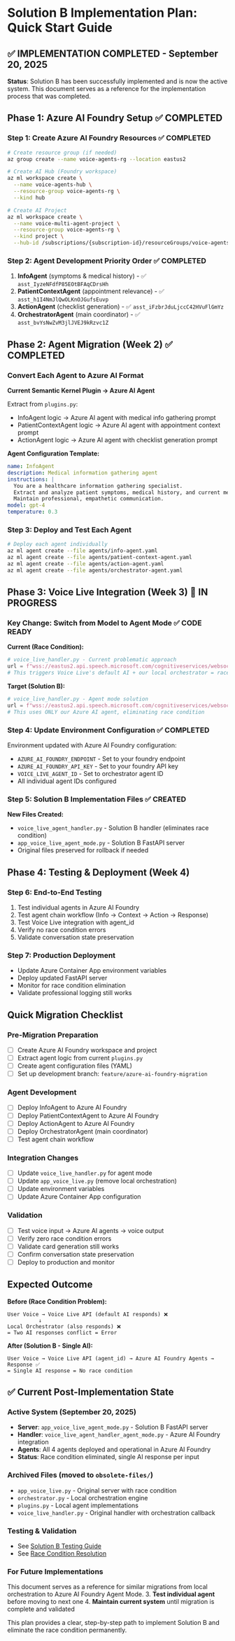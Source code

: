# Solution B Implementation Plan: Quick Start Guide

## ✅ **IMPLEMENTATION COMPLETED - September 20, 2025**

**Status**: Solution B has been successfully implemented and is now the active system. This document serves as a reference for the implementation process that was completed.

## Phase 1: Azure AI Foundry Setup ✅ COMPLETED

### Step 1: Create Azure AI Foundry Resources ✅ COMPLETED
```bash
# Create resource group (if needed)
az group create --name voice-agents-rg --location eastus2

# Create AI Hub (Foundry workspace) 
az ml workspace create \
  --name voice-agents-hub \
  --resource-group voice-agents-rg \
  --kind hub

# Create AI Project
az ml workspace create \
  --name voice-multi-agent-project \
  --resource-group voice-agents-rg \
  --kind project \
  --hub-id /subscriptions/{subscription-id}/resourceGroups/voice-agents-rg/providers/Microsoft.MachineLearningServices/workspaces/voice-agents-hub
```

### Step 2: Agent Development Priority Order ✅ COMPLETED
1. **InfoAgent** (symptoms & medical history) - ✅ `asst_IyzeNFdfP85EOtBFAqCDrsHh`
2. **PatientContextAgent** (appointment relevance) - ✅ `asst_h1I4NmJlQwOLKnOJGufsEuvp`  
3. **ActionAgent** (checklist generation) - ✅ `asst_iFzbrJduLjccC42HVuFlGmYz`
4. **OrchestratorAgent** (main coordinator) - ✅ `asst_bvYsNwZvM3jlJVEJ9kRzvc1Z`

## Phase 2: Agent Migration (Week 2) ✅ COMPLETED 

### Convert Each Agent to Azure AI Format

**Current Semantic Kernel Plugin → Azure AI Agent**

Extract from `plugins.py`:
- InfoAgent logic → Azure AI agent with medical info gathering prompt
- PatientContextAgent logic → Azure AI agent with appointment context prompt
- ActionAgent logic → Azure AI agent with checklist generation prompt

**Agent Configuration Template:**
```yaml
name: InfoAgent
description: Medical information gathering agent
instructions: |
  You are a healthcare information gathering specialist.
  Extract and analyze patient symptoms, medical history, and current medications.
  Maintain professional, empathetic communication.
model: gpt-4
temperature: 0.3
```

### Step 3: Deploy and Test Each Agent
```bash
# Deploy each agent individually
az ml agent create --file agents/info-agent.yaml
az ml agent create --file agents/patient-context-agent.yaml  
az ml agent create --file agents/action-agent.yaml
az ml agent create --file agents/orchestrator-agent.yaml
```

## Phase 3: Voice Live Integration (Week 3) 🚧 IN PROGRESS

### Key Change: Switch from Model to Agent Mode ✅ CODE READY

**Current (Race Condition):**
```python
# voice_live_handler.py - Current problematic approach
url = f"wss://eastus2.api.speech.microsoft.com/cognitiveservices/websocket/v2?model={self.model}"
# This triggers Voice Live's default AI + our local orchestrator = race condition
```

**Target (Solution B):**
```python  
# voice_live_handler.py - Agent mode solution
url = f"wss://eastus2.api.speech.microsoft.com/cognitiveservices/websocket/v2?agent_id={self.agent_id}"
# This uses ONLY our Azure AI agent, eliminating race condition
```

### Step 4: Update Environment Configuration ✅ COMPLETED
Environment updated with Azure AI Foundry configuration:
- `AZURE_AI_FOUNDRY_ENDPOINT` - Set to your foundry endpoint
- `AZURE_AI_FOUNDRY_API_KEY` - Set to your foundry API key
- `VOICE_LIVE_AGENT_ID` - Set to orchestrator agent ID
- All individual agent IDs configured

### Step 5: Solution B Implementation Files ✅ CREATED

**New Files Created:**
- `voice_live_agent_handler.py` - Solution B handler (eliminates race condition)
- `app_voice_live_agent_mode.py` - Solution B FastAPI server
- Original files preserved for rollback if needed

## Phase 4: Testing & Deployment (Week 4)

### Step 6: End-to-End Testing
1. Test individual agents in Azure AI Foundry
2. Test agent chain workflow (Info → Context → Action → Response)
3. Test Voice Live integration with agent_id
4. Verify no race condition errors
5. Validate conversation state preservation

### Step 7: Production Deployment
- Update Azure Container App environment variables
- Deploy updated FastAPI server
- Monitor for race condition elimination
- Validate professional logging still works

## Quick Migration Checklist

### Pre-Migration Preparation
- [ ] Create Azure AI Foundry workspace and project
- [ ] Extract agent logic from current `plugins.py` 
- [ ] Create agent configuration files (YAML)
- [ ] Set up development branch: `feature/azure-ai-foundry-migration`

### Agent Development
- [ ] Deploy InfoAgent to Azure AI Foundry
- [ ] Deploy PatientContextAgent to Azure AI Foundry
- [ ] Deploy ActionAgent to Azure AI Foundry  
- [ ] Deploy OrchestratorAgent (main coordinator)
- [ ] Test agent chain workflow

### Integration Changes
- [ ] Update `voice_live_handler.py` for agent mode
- [ ] Update `app_voice_live.py` (remove local orchestration)
- [ ] Update environment variables
- [ ] Update Azure Container App configuration

### Validation
- [ ] Test voice input → Azure AI agents → voice output
- [ ] Verify zero race condition errors
- [ ] Validate card generation still works
- [ ] Confirm conversation state preservation
- [ ] Deploy to production and monitor

## Expected Outcome

**Before (Race Condition Problem):**
```
User Voice → Voice Live API (default AI responds) ❌
          ↓  
Local Orchestrator (also responds) ❌
= Two AI responses conflict = Error
```

**After (Solution B - Single AI):**
```
User Voice → Voice Live API (agent_id) → Azure AI Foundry Agents → Response ✅
= Single AI response = No race condition
```

## ✅ Current Post-Implementation State

### **Active System (September 20, 2025)**
- **Server**: `app_voice_live_agent_mode.py` - Solution B FastAPI server
- **Handler**: `voice_live_agent_handler_agent_mode.py` - Azure AI Foundry integration
- **Agents**: All 4 agents deployed and operational in Azure AI Foundry
- **Status**: Race condition eliminated, single AI response per input

### **Archived Files** (moved to `obsolete-files/`)
- `app_voice_live.py` - Original server with race condition
- `orchestrator.py` - Local orchestration engine
- `plugins.py` - Local agent implementations  
- `voice_live_handler.py` - Original handler with orchestration callback

### **Testing & Validation**
- See [Solution B Testing Guide](../troubleshooting-guides/SOLUTION_B_TESTING_GUIDE.md)
- See [Race Condition Resolution](../troubleshooting-guides/VOICE_LIVE_API_RACE_CONDITION.md)

### **For Future Implementations**
This document serves as a reference for similar migrations from local orchestration to Azure AI Foundry Agent Mode.
3. **Test individual agent** before moving to next one
4. **Maintain current system** until migration is complete and validated

This plan provides a clear, step-by-step path to implement Solution B and eliminate the race condition permanently.